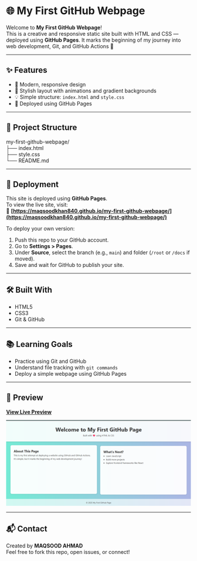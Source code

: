 # 🌐 My First GitHub Webpage

Welcome to **My First GitHub Webpage**!  
This is a creative and responsive static site built with HTML and CSS — deployed using **GitHub Pages**. It marks the beginning of my journey into web development, Git, and GitHub Actions 🚀

---

## ✨ Features

- 🌈 Modern, responsive design
- 🎨 Stylish layout with animations and gradient backgrounds
- 💡 Simple structure: `index.html` and `style.css`
- 🚀 Deployed using GitHub Pages

---

## 📁 Project Structure

my-first-github-webpage/<br>
├── index.html <br>
├── style.css <br>
└── README.md <br>

---

## 🚀 Deployment

This site is deployed using **GitHub Pages**.  
To view the live site, visit:  
🔗 **[https://maqsoodkhan840.github.io/my-first-github-webpage/](https://maqsoodkhan840.github.io/my-first-github-webpage/)**

To deploy your own version:

1. Push this repo to your GitHub account.
2. Go to **Settings > Pages**.
3. Under **Source**, select the branch (e.g., `main`) and folder (`/root` or `/docs` if moved).
4. Save and wait for GitHub to publish your site.

---

## 🛠️ Built With

- HTML5
- CSS3
- Git & GitHub

---

## 📚 Learning Goals

- Practice using Git and GitHub
- Understand file tracking with `git commands`
- Deploy a simple webpage using GitHub Pages

---

## 📸 Preview

**[View Live Preview](https://maqsoodkhan840.github.io/my-first-github-webpage/)**

![Webpage Preview](webpage_preview.png)

---

## 📬 Contact

Created by **MAQSOOD AHMAD**  
Feel free to fork this repo, open issues, or connect!

